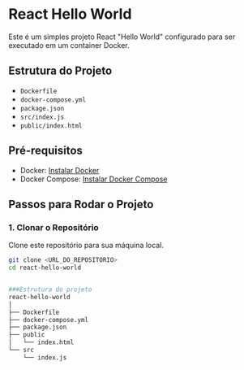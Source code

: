 # React Hello World

Este é um simples projeto React "Hello World" configurado para ser executado em um container Docker.

## Estrutura do Projeto

- `Dockerfile`
- `docker-compose.yml`
- `package.json`
- `src/index.js`
- `public/index.html`

## Pré-requisitos

- Docker: [Instalar Docker](https://docs.docker.com/get-docker/)
- Docker Compose: [Instalar Docker Compose](https://docs.docker.com/compose/install/)

## Passos para Rodar o Projeto

### 1. Clonar o Repositório

Clone este repositório para sua máquina local.

```sh
git clone <URL_DO_REPOSITORIO>
cd react-hello-world


###Estrutura do projeto
react-hello-world
│
├── Dockerfile
├── docker-compose.yml
├── package.json
├── public
│   └── index.html
└── src
    └── index.js
